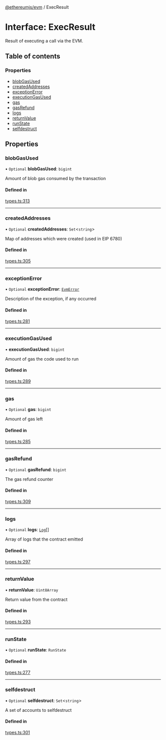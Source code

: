[@ethereumjs/evm](../README.md) / ExecResult

# Interface: ExecResult

Result of executing a call via the EVM.

## Table of contents

### Properties

- [blobGasUsed](ExecResult.md#blobgasused)
- [createdAddresses](ExecResult.md#createdaddresses)
- [exceptionError](ExecResult.md#exceptionerror)
- [executionGasUsed](ExecResult.md#executiongasused)
- [gas](ExecResult.md#gas)
- [gasRefund](ExecResult.md#gasrefund)
- [logs](ExecResult.md#logs)
- [returnValue](ExecResult.md#returnvalue)
- [runState](ExecResult.md#runstate)
- [selfdestruct](ExecResult.md#selfdestruct)

## Properties

### blobGasUsed

• `Optional` **blobGasUsed**: `bigint`

Amount of blob gas consumed by the transaction

#### Defined in

[types.ts:313](https://github.com/ethereumjs/ethereumjs-monorepo/blob/master/packages/evm/src/types.ts#L313)

___

### createdAddresses

• `Optional` **createdAddresses**: `Set`<`string`\>

Map of addresses which were created (used in EIP 6780)

#### Defined in

[types.ts:305](https://github.com/ethereumjs/ethereumjs-monorepo/blob/master/packages/evm/src/types.ts#L305)

___

### exceptionError

• `Optional` **exceptionError**: [`EvmError`](../classes/EvmError.md)

Description of the exception, if any occurred

#### Defined in

[types.ts:281](https://github.com/ethereumjs/ethereumjs-monorepo/blob/master/packages/evm/src/types.ts#L281)

___

### executionGasUsed

• **executionGasUsed**: `bigint`

Amount of gas the code used to run

#### Defined in

[types.ts:289](https://github.com/ethereumjs/ethereumjs-monorepo/blob/master/packages/evm/src/types.ts#L289)

___

### gas

• `Optional` **gas**: `bigint`

Amount of gas left

#### Defined in

[types.ts:285](https://github.com/ethereumjs/ethereumjs-monorepo/blob/master/packages/evm/src/types.ts#L285)

___

### gasRefund

• `Optional` **gasRefund**: `bigint`

The gas refund counter

#### Defined in

[types.ts:309](https://github.com/ethereumjs/ethereumjs-monorepo/blob/master/packages/evm/src/types.ts#L309)

___

### logs

• `Optional` **logs**: [`Log`](../README.md#log)[]

Array of logs that the contract emitted

#### Defined in

[types.ts:297](https://github.com/ethereumjs/ethereumjs-monorepo/blob/master/packages/evm/src/types.ts#L297)

___

### returnValue

• **returnValue**: `Uint8Array`

Return value from the contract

#### Defined in

[types.ts:293](https://github.com/ethereumjs/ethereumjs-monorepo/blob/master/packages/evm/src/types.ts#L293)

___

### runState

• `Optional` **runState**: `RunState`

#### Defined in

[types.ts:277](https://github.com/ethereumjs/ethereumjs-monorepo/blob/master/packages/evm/src/types.ts#L277)

___

### selfdestruct

• `Optional` **selfdestruct**: `Set`<`string`\>

A set of accounts to selfdestruct

#### Defined in

[types.ts:301](https://github.com/ethereumjs/ethereumjs-monorepo/blob/master/packages/evm/src/types.ts#L301)
